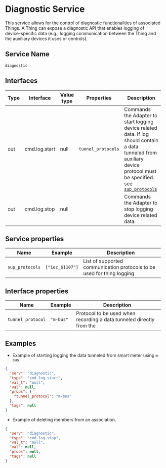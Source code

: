 # Diagnostic Service

This service allows for the control of diagnostic functionalities of associated Things. A Thing can expose a diagnostic API that enables logging of device-specific data (e.g., logging communication between the Thing and the auxiliary devices it uses or controls).

## Service Name

`diagnostic`

## Interfaces

| Type | Interface                  | Value type | Properties        | Description                                                                                                                                                                                  |
|------|----------------------------|------------|-------------------|----------------------------------------------------------------------------------------------------------------------------------------------------------------------------------------------|
| out  | cmd.log.start              | null       | `tunnel_protocols` | Commands the Adapter to start logging device related data. If log should contain a data tunneled from auxiliary device protocol must be specified. see [`sup_protocols`](#service-properties) |
| out  | cmd.log.stop               | null       |                   | Commands the Adapter to stop logging device related data.                                                                                                                                    |

## Service properties

| Name           | Example           | Description                                                            |
|----------------|-------------------|------------------------------------------------------------------------|
| `sup_protocols` | `["iec_61107"]`   | List of supported communication protocols to be used for thing logging |

## Interface properties

| Name                  | Example   | Description                                                           |
|-----------------------|-----------|-----------------------------------------------------------------------|
| `tunnel_protocol`     | `"m-bus"` | Protocol to be used when recording a data tunneled directly from the  |

## Examples

* Example of starting logging the data tunneled from smart meter using `m-bus`

```json
{
  "serv": "diagnostic",
  "type": "cmd.log.start",
  "val_t": "null",
  "val": null,
  "props": {
    "tunnel_protocol": "m-bus"
  },
  "tags": null
}
```

* Example of deleting members from an association.

```json
{
  "serv": "diagnostic",
  "type": "cmd.log.stop",
  "val_t": "null",
  "val": null,
  "props": null,
  "tags": null
}
```



